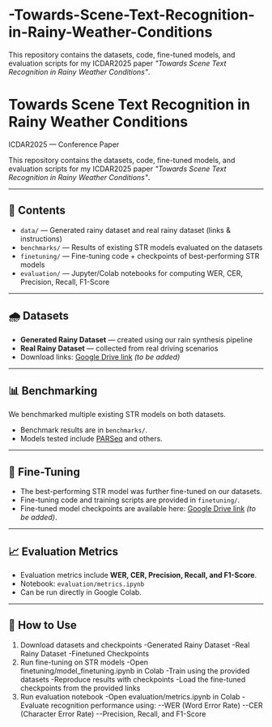 # -Towards-Scene-Text-Recognition-in-Rainy-Weather-Conditions
This repository contains the datasets, code, fine-tuned models, and evaluation scripts for my ICDAR2025 paper *"Towards Scene Text Recognition in Rainy Weather Conditions"*.
# Towards Scene Text Recognition in Rainy Weather Conditions
ICDAR2025 — Conference Paper

This repository contains the datasets, code, fine-tuned models, and evaluation scripts for my ICDAR2025 paper *"Towards Scene Text Recognition in Rainy Weather Conditions"*.

---

## 📄 Contents
- `data/` — Generated rainy dataset and real rainy dataset (links & instructions)
- `benchmarks/` — Results of existing STR models evaluated on the datasets
- `finetuning/` — Fine-tuning code + checkpoints of best-performing STR models
- `evaluation/` — Jupyter/Colab notebooks for computing WER, CER, Precision, Recall, F1-Score

---

## 🌧️ Datasets
- **Generated Rainy Dataset** — created using our rain synthesis pipeline  
- **Real Rainy Dataset** — collected from real driving scenarios  
- Download links: [Google Drive link]() *(to be added)*  

---

## 📊 Benchmarking
We benchmarked multiple existing STR models on both datasets.  
- Benchmark results are in `benchmarks/`.  
- Models tested include [PARSeq](https://github.com/baudm/parseq) and others.  

---

## 🧩 Fine-Tuning
- The best-performing STR model was further fine-tuned on our datasets.  
- Fine-tuning code and training scripts are provided in `finetuning/`.  
- Fine-tuned model checkpoints are available here: [Google Drive link]() *(to be added)*.  

---

## 📈 Evaluation Metrics
- Evaluation metrics include **WER, CER, Precision, Recall, and F1-Score**.  
- Notebook: `evaluation/metrics.ipynb`  
- Can be run directly in Google Colab.  

---

## 🚀 How to Use
1. Download datasets and checkpoints
-Generated Rainy Dataset
-Real Rainy Dataset
-Finetuned Checkpoints
2. Run fine-tuning on STR models
-Open finetuning/model_finetuning.ipynb in Colab
-Train using the provided datasets
-Reproduce results with checkpoints
-Load the fine-tuned checkpoints from the provided links
3. Run evaluation notebook
-Open evaluation/metrics.ipynb in Colab
-Evaluate recognition performance using:
--WER (Word Error Rate)
--CER (Character Error Rate)
--Precision, Recall, and F1-Score
